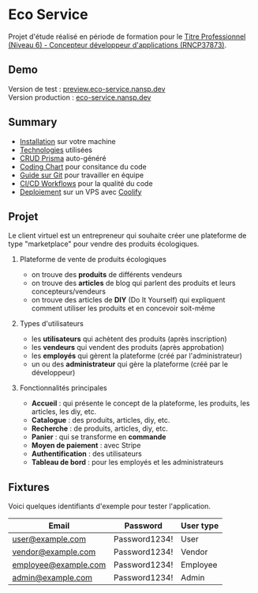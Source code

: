 # Eco Service

Projet d'étude réalisé en période de formation pour le [Titre Professionnel (Niveau 6) - Concepteur développeur d'applications (RNCP37873)](https://www.francecompetences.fr/recherche/rncp/37873/).

## Demo

Version de test : [preview.eco-service.nansp.dev](https://preview.eco-service.nansp.dev) \
Version production : [eco-service.nansp.dev](https://eco-service.nansp.dev)

## Summary

- [Installation](./docs/installation.md) sur votre machine
- [Technologies](./docs/technologies.md) utilisées
- [CRUD Prisma](./docs/crud-prisma.md) auto-généré
- [Coding Chart](./docs/coding-chart.md) pour consitance du code
- [Guide sur Git](./docs/git-guide.md) pour travailler en équipe
- [CI/CD Workflows](./docs/ci-cd-workflows.md) pour la qualité du code
- [Deploiement](./docs/deployment.md) sur un VPS avec [Coolify](https://coolify.io/)

## Projet

Le client virtuel est un entrepreneur qui souhaite créer une plateforme de type "marketplace" pour vendre des produits écologiques.

1. Plateforme de vente de produits écologiques

    - on trouve des **produits** de différents vendeurs
    - on trouve des **articles** de blog qui parlent des produits et leurs concepteurs/vendeurs
    - on trouve des articles de **DIY** (Do It Yourself) qui expliquent comment utiliser les produits et en concevoir soit-même

2. Types d'utilisateurs

    - les **utilisateurs** qui achètent des produits (après inscription)
    - les **vendeurs** qui vendent des produits (après approbation)
    - les **employés** qui gèrent la plateforme (créé par l'administrateur)
    - un ou des **administrateur** qui gère la plateforme (créé par le développeur)

3. Fonctionnalités principales

    - **Accueil** : qui présente le concept de la plateforme, les produits, les articles, les diy, etc.
    - **Catalogue** : des produits, articles, diy, etc.
    - **Recherche** : de produits, articles, diy, etc.
    - **Panier** : qui se transforme en **commande**
    - **Moyen de paiement** : avec Stripe
    - **Authentification** : des utilisateurs
    - **Tableau de bord** : pour les employés et les administrateurs

## Fixtures

Voici quelques identifiants d'exemple pour tester l'application.

| Email                | Password      | User type |
| -------------------- | ------------- | --------- |
| user@example.com     | Password1234! | User      |
| vendor@example.com   | Password1234! | Vendor    |
| employee@example.com | Password1234! | Employee  |
| admin@example.com    | Password1234! | Admin     |
